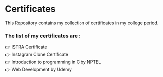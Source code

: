 # Certificates
This Repository contains my collection of certificates in my college period.

### The list of my certificates are :

 👉 ISTRA Certificate <br />
 👉 Instagram Clone Certificate <br />
 👉 Introduction to programming in C by NPTEL <br />
 👉 Web Development by Udemy
